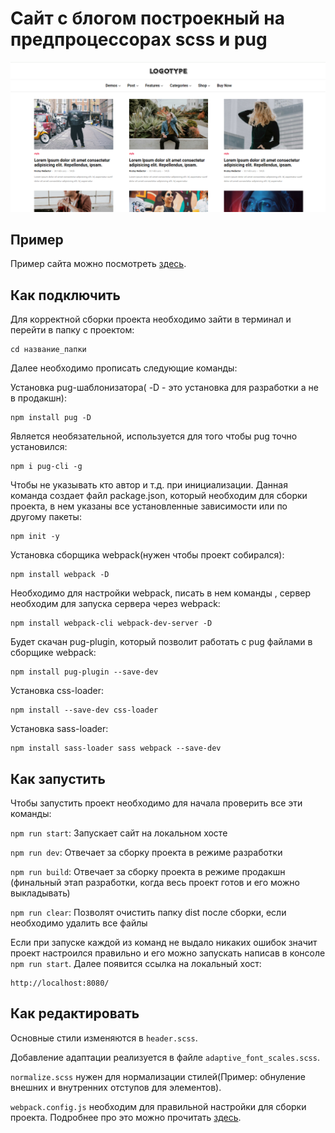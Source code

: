 # Сайт с блогом построекный на предпроцессорах scss и pug

![max example](site.png)

## Пример

Пример сайта можно посмотреть [здесь](https://1nazar1l.github.io/BlogwithPUG/dist/).

## Как подключить

Для корректной сборки проекта необходимо зайти в терминал и перейти в папку с проектом:
```
cd название_папки
```
Далее необходимо прописать следующие команды:

Установка pug-шаблонизатора( -D - это установка для разработки а не в продакшн):
```
npm install pug -D
```

Является необязательной, используется для того чтобы pug точно установился:

```
npm i pug-cli -g
```
Чтобы не указывать кто автор и т.д. при инициализации. Данная команда создает файл package.json, который необходим для сборки проекта, в нем указаны все установленные зависимости или по другому пакеты:
```
npm init -y
```
Установка сборщика webpack(нужен чтобы проект собирался):
```
npm install webpack -D
```
Необходимо для настройки webpack, писать в нем команды , сервер необходим для запуска сервера через webpack:
```
npm install webpack-cli webpack-dev-server -D
```
Будет скачан pug-plugin, который позволит работать с pug файлами в сборщике webpack:
```
npm install pug-plugin --save-dev
```
Установка css-loader:
```
npm install --save-dev css-loader
```
Установка sass-loader:
```
npm install sass-loader sass webpack --save-dev
```

## Как запустить

Чтобы запустить проект необходимо для начала проверить все эти команды:

`npm run start`: Запускает сайт на локальном хосте

`npm run dev`: Отвечает за сборку проекта в режиме разработки

`npm run build`: Отвечает за сборку проекта в режиме продакшн (финальный этап разработки, когда весь проект готов и его можно выкладывать)

`npm run clear`: Позволят очистить папку dist после сборки, если необходимо удалить все файлы

Если при запуске каждой из команд не выдало никаких ошибок значит проект настроился правильно и его можно запускать написав в консоле `npm run start`. Далее появится ссылка на локальный хост:

```cd
http://localhost:8080/
```

## Как редактировать

Основные стили изменяются в `header.scss`.

Добавление адаптации реализуется в файле `adaptive_font_scales.scss`.

`normalize.scss` нужен для нормализации стилей(Пример: обнуление внешних и внутренних отступов для элементов).

`webpack.config.js` необходим для правильной настройки для сборки проекта. Подробнее про это можно прочитать [здесь](https://habr.com/ru/articles/524260/).

